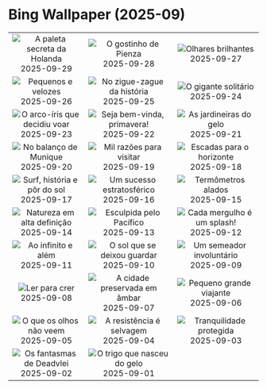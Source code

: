 # Bing Wallpaper (2025-09)

|  |  |  |
|:---:|:---:|:---:|
| ![](https://www.bing.com/th?id=OHR.HoutenHouses_PT-BR1748801440_400x240.jpg "A paleta secreta da Holanda") 2025-09-29 | ![](https://www.bing.com/th?id=OHR.PienzaItaly_PT-BR0767999929_400x240.jpg "O gostinho de Pienza") 2025-09-28 | ![](https://www.bing.com/th?id=OHR.TankLakes_PT-BR9433679717_400x240.jpg "Olhares brilhantes") 2025-09-27 |
| ![](https://www.bing.com/th?id=OHR.AutumnChipmunk_PT-BR7323455735_400x240.jpg "Pequenos e velozes") 2025-09-26 | ![](https://www.bing.com/th?id=OHR.FortChittorgarh_PT-BR4240075767_400x240.jpg "No zigue-zague da história") 2025-09-25 | ![](https://www.bing.com/th?id=OHR.BearLodge_PT-BR9369560385_400x240.jpg "O gigante solitário") 2025-09-24 |
| ![](https://www.bing.com/th?id=OHR.ToucanForest_PT-BR8747698753_400x240.jpg "O arco-íris que decidiu voar") 2025-09-23 | ![](https://www.bing.com/th?id=OHR.Primavera25_PT-BR8233875845_400x240.jpg "Seja bem-vinda, primavera!") 2025-09-22 | ![](https://www.bing.com/th?id=OHR.IceOtters_PT-BR7598435461_400x240.jpg "As jardineiras do gelo") 2025-09-21 |
| ![](https://www.bing.com/th?id=OHR.OktoberfestSwing_PT-BR6824532260_400x240.jpg "No balanço de Munique") 2025-09-20 | ![](https://www.bing.com/th?id=OHR.ThousandIslands_PT-BR6464136258_400x240.jpg "Mil razões para visitar") 2025-09-19 | ![](https://www.bing.com/th?id=OHR.DunquinIreland_PT-BR6766126699_400x240.jpg "Escadas para o horizonte") 2025-09-18 |
| ![](https://www.bing.com/th?id=OHR.ArpoadorRJ_PT-BR5341950627_400x240.jpg "Surf, história e pôr do sol") 2025-09-17 | ![](https://www.bing.com/th?id=OHR.OzoneEarth_PT-BR3466489488_400x240.jpg "Um sucesso estratosférico") 2025-09-16 | ![](https://www.bing.com/th?id=OHR.Echasse_PT-BR5689846497_400x240.jpg "Termômetros alados") 2025-09-15 |
| ![](https://www.bing.com/th?id=OHR.HohWaterfall_PT-BR6671892401_400x240.jpg "Natureza em alta definição") 2025-09-14 | ![](https://www.bing.com/th?id=OHR.PointReyesSeashore_PT-BR6646395434_400x240.jpg "Esculpida pelo Pacífico") 2025-09-13 | ![](https://www.bing.com/th?id=OHR.SpinnerDolphins_PT-BR7075724083_400x240.jpg "Cada mergulho é um splash!") 2025-09-12 |
| ![](https://www.bing.com/th?id=OHR.ExtremaduraJamon_PT-BR7599252573_400x240.jpg "Ao infinito e além") 2025-09-11 | ![](https://www.bing.com/th?id=OHR.YorkshireHay_PT-BR7088228512_400x240.jpg "O sol que se deixou guardar") 2025-09-10 | ![](https://www.bing.com/th?id=OHR.SwissSquirrel_PT-BR6801984629_400x240.jpg "Um semeador involuntário") 2025-09-09 |
| ![](https://www.bing.com/th?id=OHR.OrchardLibrary_PT-BR6559924297_400x240.jpg "Ler para crer") 2025-09-08 | ![](https://www.bing.com/th?id=OHR.BlueGdansk_PT-BR6180639699_400x240.jpg "A cidade preservada em âmbar") 2025-09-07 | ![](https://www.bing.com/th?id=OHR.RufousHummer_PT-BR5721753783_400x240.jpg "Pequeno grande viajante") 2025-09-06 |
| ![](https://www.bing.com/th?id=OHR.DiaAmazonia_PT-BR5240863340_400x240.jpg "O que os olhos não veem") 2025-09-05 | ![](https://www.bing.com/th?id=OHR.WrestlingBears_PT-BR2169243821_400x240.jpg "A resistência é selvagem") 2025-09-04 | ![](https://www.bing.com/th?id=OHR.MinnesotaWaters_PT-BR7389411612_400x240.jpg "Tranquilidade protegida") 2025-09-03 |
| ![](https://www.bing.com/th?id=OHR.DeadvleiTrees_PT-BR2241595565_400x240.jpg "Os fantasmas de Deadvlei") 2025-09-02 | ![](https://www.bing.com/th?id=OHR.PalouseWA_PT-BR8269290462_400x240.jpg "O trigo que nasceu do gelo") 2025-09-01 |  |
